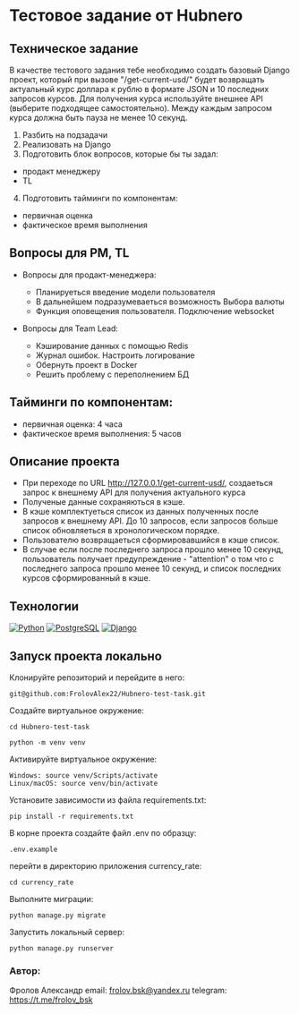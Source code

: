# Тестовое задание от Hubnero

## Техническое задание

В качестве тестового задания тебе необходимо создать базовый Django проект, который при вызове "/get-current-usd/" будет возвращать актуальный курс доллара к рублю в формате JSON и 10 последних запросов курсов. Для получения курса используйте внешнее API (выберите подходящее самостоятельно). Между каждым запросом курса должна быть пауза не менее 10 секунд.

1. Разбить на подзадачи
2. Реализовать на Django
3. Подготовить блок вопросов, которые бы ты задал:
- продакт менеджеру
- TL
4. Подготовить тайминги по компонентам:
- первичная оценка
- фактическое время выполнения

## Вопросы для PM, TL

   - Вопросы для продакт-менеджера:
     - Планируеться введение модели пользователя
     - В дальнейшем подразумеваеться возможность Выбора валюты
     - Функция оповещения пользователя. Подключение websocket

   - Вопросы для Team Lead:
     - Кэширование данных с помощью Redis
     - Журнал ошибок. Настроить логирование
     - Обернуть проект в Docker
     - Решить проблему с переполнением БД

## Тайминги по компонентам:
- первичная оценка: 4 часа
- фактическое время выполнения: 5 часов

## Описание проекта

- При переходе по URL http://127.0.0.1/get-current-usd/, создаеться запрос к внешнему API для получения актуального курса
- Полученые данные сохраняються в кэше.
- В кэше комплектуеться список из данных полученных после запросов к внешнему API. До 10 запросов, если запросов больше список обновляеться в хронологическом порядке.
- Пользователю возвращаеться сформировавшийся в кэше список.
- В случае если после последнего запроса прошло менее 10 секунд, пользователь получает предупреждение - "attention" о том что с последнего запроса прошло менее 10 секунд, и список последних курсов сформированный в кэше.

## Технологии
[![Python](https://img.shields.io/badge/python-3.11-blue?logo=python)](https://www.python.org/)
[![PostgreSQL](https://img.shields.io/badge/PostgreSQL-blue?logo=PostgreSQL&logoColor=white)](https://www.postgresql.org/)
[![Django](https://img.shields.io/badge/Django-%23092E20?logo=django)](https://www.djangoproject.com/)

## Запуск проекта локально

Клонируйте репозиторий и перейдите в него:

```
git@github.com:FrolovAlex22/Hubnero-test-task.git
```

Создайте виртуальное окружение:
```
cd Hubnero-test-task

python -m venv venv
```
Активируйте виртуальное окружение:
```
Windows: source venv/Scripts/activate
Linux/macOS: source venv/bin/activate
```
Установите зависимости из файла requirements.txt:
```
pip install -r requirements.txt
```
В корне проекта создайте файл .env по образцу:
```
.env.example
```
перейти в директорию приложения currency_rate:
```
cd currency_rate
```
Выполните миграции:
```
python manage.py migrate
```
Запустить локальный сервер:
```
python manage.py runserver
```

### Автор:

Фролов Александр
email: frolov.bsk@yandex.ru
telegram: https://t.me/frolov_bsk
